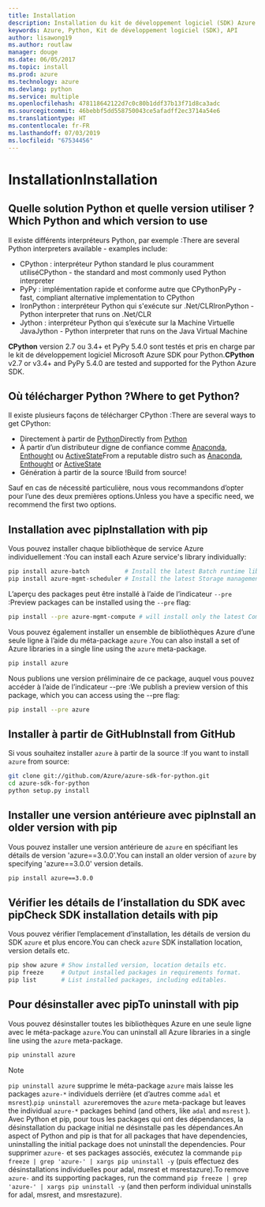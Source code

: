 ```yaml
---
title: Installation
description: Installation du kit de développement logiciel (SDK) Azure pour Python
keywords: Azure, Python, Kit de développement logiciel (SDK), API
author: lisawong19
ms.author: routlaw
manager: douge
ms.date: 06/05/2017
ms.topic: install
ms.prod: azure
ms.technology: azure
ms.devlang: python
ms.service: multiple
ms.openlocfilehash: 478118642122d7c0c80b1ddf37b13f71d8ca3adc
ms.sourcegitcommit: 46bebbf5dd558750043ce5afadff2ec3714a54e6
ms.translationtype: HT
ms.contentlocale: fr-FR
ms.lasthandoff: 07/03/2019
ms.locfileid: "67534456"
---
```

# <a name="installation"></a><span data-ttu-id="d8e79-104">Installation</span><span class="sxs-lookup"><span data-stu-id="d8e79-104">Installation</span></span>

## <a name="which-python-and-which-version-to-use"></a><span data-ttu-id="d8e79-105">Quelle solution Python et quelle version utiliser ?</span><span class="sxs-lookup"><span data-stu-id="d8e79-105">Which Python and which version to use</span></span>

<span data-ttu-id="d8e79-106">Il existe différents interpréteurs Python, par exemple :</span><span class="sxs-lookup"><span data-stu-id="d8e79-106">There are several Python interpreters available - examples include:</span></span>

* <span data-ttu-id="d8e79-107">CPython : interpréteur Python standard le plus couramment utilisé</span><span class="sxs-lookup"><span data-stu-id="d8e79-107">CPython - the standard and most commonly used Python interpreter</span></span>
* <span data-ttu-id="d8e79-108">PyPy : implémentation rapide et conforme autre que CPython</span><span class="sxs-lookup"><span data-stu-id="d8e79-108">PyPy - fast, compliant alternative implementation to CPython</span></span>
* <span data-ttu-id="d8e79-109">IronPython : interpréteur Python qui s'exécute sur .Net/CLR</span><span class="sxs-lookup"><span data-stu-id="d8e79-109">IronPython - Python interpreter that runs on .Net/CLR</span></span>
* <span data-ttu-id="d8e79-110">Jython : interpréteur Python qui s’exécute sur la Machine Virtuelle Java</span><span class="sxs-lookup"><span data-stu-id="d8e79-110">Jython - Python interpreter that runs on the Java Virtual Machine</span></span>

<span data-ttu-id="d8e79-111">**CPython** version 2.7 ou 3.4+ et PyPy 5.4.0 sont testés et pris en charge par le kit de développement logiciel Microsoft Azure SDK pour Python.</span><span class="sxs-lookup"><span data-stu-id="d8e79-111">**CPython** v2.7 or v3.4+ and PyPy 5.4.0 are tested and supported for the Python Azure SDK.</span></span>

## <a name="where-to-get-python"></a><span data-ttu-id="d8e79-112">Où télécharger Python ?</span><span class="sxs-lookup"><span data-stu-id="d8e79-112">Where to get Python?</span></span>

<span data-ttu-id="d8e79-113">Il existe plusieurs façons de télécharger CPython :</span><span class="sxs-lookup"><span data-stu-id="d8e79-113">There are several ways to get CPython:</span></span>

* <span data-ttu-id="d8e79-114">Directement à partir de [Python](https://www.python.org/)</span><span class="sxs-lookup"><span data-stu-id="d8e79-114">Directly from [Python](https://www.python.org/)</span></span>
* <span data-ttu-id="d8e79-115">À partir d’un distributeur digne de confiance comme [Anaconda](https://www.anaconda.com/), [Enthought](https://www.enthought.com/) ou [ActiveState](https://www.activestate.com/)</span><span class="sxs-lookup"><span data-stu-id="d8e79-115">From a reputable distro such as [Anaconda](https://www.anaconda.com/), [Enthought](https://www.enthought.com/) or [ActiveState](https://www.activestate.com/)</span></span>
* <span data-ttu-id="d8e79-116">Génération à partir de la source !</span><span class="sxs-lookup"><span data-stu-id="d8e79-116">Build from source!</span></span>

<span data-ttu-id="d8e79-117">Sauf en cas de nécessité particulière, nous vous recommandons d’opter pour l’une des deux premières options.</span><span class="sxs-lookup"><span data-stu-id="d8e79-117">Unless you have a specific need, we recommend the first two options.</span></span>

## <a name="installation-with-pip"></a><span data-ttu-id="d8e79-118">Installation avec pip</span><span class="sxs-lookup"><span data-stu-id="d8e79-118">Installation with pip</span></span>

<span data-ttu-id="d8e79-119">Vous pouvez installer chaque bibliothèque de service Azure individuellement :</span><span class="sxs-lookup"><span data-stu-id="d8e79-119">You can install each Azure service's library individually:</span></span>

```bash
pip install azure-batch          # Install the latest Batch runtime library
pip install azure-mgmt-scheduler # Install the latest Storage management library
```

<span data-ttu-id="d8e79-120">L’aperçu des packages peut être installé à l’aide de l’indicateur `--pre` :</span><span class="sxs-lookup"><span data-stu-id="d8e79-120">Preview packages can be installed using the `--pre` flag:</span></span>

```bash
pip install --pre azure-mgmt-compute # will install only the latest Compute Management library
```

<span data-ttu-id="d8e79-121">Vous pouvez également installer un ensemble de bibliothèques Azure d’une seule ligne à l’aide du méta-package `azure` .</span><span class="sxs-lookup"><span data-stu-id="d8e79-121">You can also install a set of Azure libraries in a single line using the `azure` meta-package.</span></span>

```bash
pip install azure
```

<span data-ttu-id="d8e79-122">Nous publions une version préliminaire de ce package, auquel vous pouvez accéder à l’aide de l’indicateur --pre :</span><span class="sxs-lookup"><span data-stu-id="d8e79-122">We publish a preview version of this package, which you can access using the --pre flag:</span></span>

```bash
pip install --pre azure
```

## <a name="install-from-github"></a><span data-ttu-id="d8e79-123">Installer à partir de GitHub</span><span class="sxs-lookup"><span data-stu-id="d8e79-123">Install from GitHub</span></span>

<span data-ttu-id="d8e79-124">Si vous souhaitez installer `azure` à partir de la source :</span><span class="sxs-lookup"><span data-stu-id="d8e79-124">If you want to install `azure` from source:</span></span>

```bash
git clone git://github.com/Azure/azure-sdk-for-python.git
cd azure-sdk-for-python
python setup.py install
```

## <a name="install-an-older-version-with-pip"></a><span data-ttu-id="d8e79-125">Installer une version antérieure avec pip</span><span class="sxs-lookup"><span data-stu-id="d8e79-125">Install an older version with pip</span></span>
<span data-ttu-id="d8e79-126">Vous pouvez installer une version antérieure de `azure` en spécifiant les détails de version 'azure==3.0.0'.</span><span class="sxs-lookup"><span data-stu-id="d8e79-126">You can install an older version of `azure` by specifying 'azure==3.0.0' version details.</span></span>
```bash
pip install azure==3.0.0 
```
## <a name="check-sdk-installation-details-with-pip"></a><span data-ttu-id="d8e79-127">Vérifier les détails de l’installation du SDK avec pip</span><span class="sxs-lookup"><span data-stu-id="d8e79-127">Check SDK installation details with pip</span></span>
<span data-ttu-id="d8e79-128">Vous pouvez vérifier l’emplacement d’installation, les détails de version du SDK `azure` et plus encore.</span><span class="sxs-lookup"><span data-stu-id="d8e79-128">You can check `azure` SDK installation location, version details etc.</span></span>
```bash
pip show azure # Show installed version, location details etc.
pip freeze     # Output installed packages in requirements format.
pip list       # List installed packages, including editables.
```
## <a name="to-uninstall-with-pip"></a><span data-ttu-id="d8e79-129">Pour désinstaller avec pip</span><span class="sxs-lookup"><span data-stu-id="d8e79-129">To uninstall with pip</span></span>
<span data-ttu-id="d8e79-130">Vous pouvez désinstaller toutes les bibliothèques Azure en une seule ligne avec le méta-package `azure`.</span><span class="sxs-lookup"><span data-stu-id="d8e79-130">You can uninstall all Azure libraries in a single line using the `azure` meta-package.</span></span>
```bash
pip uninstall azure 
```
> [!NOTE]
> <span data-ttu-id="d8e79-131">`pip uninstall azure` supprime le méta-package `azure` mais laisse les packages `azure-*` individuels derrière (et d’autres comme `adal` et `msrest`).</span><span class="sxs-lookup"><span data-stu-id="d8e79-131">`pip uninstall azure`removes the `azure` meta-package but leaves the individual `azure-*` packages behind (and others, like `adal` and `msrest` ).</span></span> <span data-ttu-id="d8e79-132">Avec Python et pip, pour tous les packages qui ont des dépendances, la désinstallation du package initial ne désinstalle pas les dépendances.</span><span class="sxs-lookup"><span data-stu-id="d8e79-132">An aspect of Python and pip is that for all packages that have dependencies, uninstalling the initial package does not uninstall the dependencies.</span></span> <span data-ttu-id="d8e79-133">Pour supprimer `azure-` et ses packages associés, exécutez la commande `pip freeze | grep 'azure-' | xargs pip uninstall -y` (puis effectuez des désinstallations individuelles pour adal, msrest et msrestazure).</span><span class="sxs-lookup"><span data-stu-id="d8e79-133">To remove `azure-` and its supporting packages, run the command `pip freeze | grep 'azure-' | xargs pip uninstall -y` (and then perform individual uninstalls for adal, msrest, and msrestazure).</span></span>

